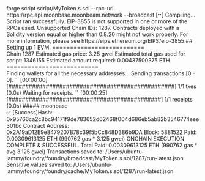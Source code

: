 <div id="termynal" data-termynal>
    <span data-ty="input"><span class="file-path"></span>forge script script/MyToken.s.sol --rpc-url https://rpc.api.moonbase.moonbeam.network --broadcast</span>
    <span data-ty>[⠒] Compiling...</span>
    <span data-ty>Script ran successfully.</span>
    <span data-ty>EIP-3855 is not supported in one or more of the RPCs used.
Unsupported Chain IDs: 1287.</span>
    <span data-ty>Contracts deployed with a Solidity version equal or higher than 0.8.20 might not work properly.</span>
    <span data-ty>For more information, please see https://eips.ethereum.org/EIPS/eip-3855</span>
    <span data-ty>## Setting up 1 EVM.</span>
    <span data-ty>==========================</span>
    <br>
    <span data-ty>Chain 1287</span>
    <span data-ty>Estimated gas price: 3.25 gwei</span>
    <span data-ty>Estimated total gas used for script: 1346155</span>
    <span data-ty>Estimated amount required: 0.00437500375 ETH</span>
    <span data-ty>==========================</span>
    <br>
    <span data-ty>Finding wallets for all the necessary addresses...</span>
    <span data-ty>Sending transactions [0 - 0].</span>
    <span data-ty>⠁ [00:00:00] [#################################################] 1/1 txes (0.0s)</span>
    <span data-ty>Waiting for receipts.
⠉ [00:00:25] [#############################################] 1/1 receipts (0.0s)</span>
    <span data-ty>##### moonbase</span>
    <br>
    <span data-ty>✅  [Success]Hash: 0x95766ca2c8bc94171f9de783652d62468f004d686eb5ab82b3546774eee301bc Contract Address: 0x2A19aD12E9e8479207B78c39f5bCc848D386b9DA</span>
      <span data-ty>Block: 5881522</span>
      <span data-ty>Paid: 0.00309613125 ETH (990762 gas * 3.125 gwei)</span>
      <span data-ty>ONCHAIN EXECUTION COMPLETE & SUCCESSFUL.</span>
      <span data-ty>Total Paid: 0.00309613125 ETH (990762 gas * avg 3.125 gwei)</span>
      <span data-ty>Transactions saved to: /Users/ubuntu-jammy/foundry/foundry/broadcast/MyToken.s.sol/1287/run-latest.json</span>
      <span data-ty>Sensitive values saved to: /Users/ubuntu-jammy/foundry/foundry/cache/MyToken.s.sol/1287/run-latest.json</span>
      <span data-ty="input"><span class="file-path"></span> </span>
 </span>
</div>
